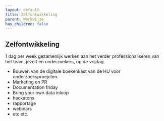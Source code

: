 ```yaml
---
layout: default
title: Zelfontwikkeling
parent: Werkwijze
has_children: false
---
```


## Zelfontwikkeling

1 dag per week gezamenlijk werken aan het verder professionaliseren van het team, jezelf en onderzoekers, op de vrijdag. 

-   Bouwen van de digitale boekenkast van de HU voor onderzoeksproejcten.
-   Marketing en PR
-   Documentation friday
-   Bring your own data inloop 
-   hackatons
-   rapportage
-   webinars
-   etc etc. 


